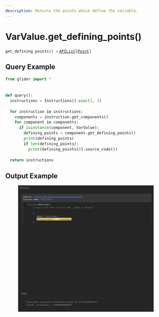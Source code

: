 ```yaml
---
description: Returns the points which define the variable.
---
```


# VarValue.get\_defining\_points()

`get_defining_points() →` [`APIList`](../../iterables/apilist.md)`[`[`Point`](../point/)`]`

## Query Example

```python
from glider import *


def query():
  instructions = Instructions().exec(1, 2)

  for instruction in instructions:
    components = instruction.get_components()
    for component in components:
      if isinstance(component, VarValue):
        defining_points = component.get_defining_points()
        print(defining_points)
        if len(defining_points):
          print(defining_points[0].source_code())

  return instructions
```

## Output Example

<figure><img src="../../../.gitbook/assets/image (19).png" alt=""><figcaption></figcaption></figure>

